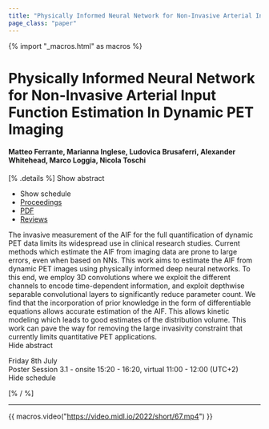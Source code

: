 ```yaml
---
title: "Physically Informed Neural Network for Non-Invasive Arterial Input Function Estimation In Dynamic PET Imaging"
page_class: "paper"
---
```


{% import "_macros.html" as macros %}

# Physically Informed Neural Network for Non-Invasive Arterial Input Function Estimation In Dynamic PET Imaging

#### Matteo Ferrante, Marianna Inglese, Ludovica Brusaferri, Alexander Whitehead, Marco Loggia, Nicola Toschi

[% .details %]
<a class="toggle_visibility" data-selector=".abstract" data-level="3">Show abstract</a>
- <a class="toggle_visibility" data-selector=".schedule" data-level="3">Show schedule</a>
- <a href="">Proceedings</a>
- <a href="https://openreview.net/pdf?id=a2a8LnYcqID">PDF</a>
- <a href="https://openreview.net/forum?id=a2a8LnYcqID">Reviews</a>

<p>
    <span class="abstract">
        The invasive measurement of the AIF for the full quantification of dynamic PET data limits its widespread use in clinical research studies. Current methods which estimate the AIF from imaging data are prone to large errors, even when based on NNs. This work aims to estimate the AIF from dynamic PET images using physically informed deep neural networks. To this end, we employ 3D convolutions where we exploit the different channels to encode time-dependent information, and exploit depthwise separable convolutional layers to significantly reduce parameter count. We find that the incorporation of prior knowledge in the form of differentiable equations allows accurate estimation of the AIF. This allows kinetic modeling which leads to good estimates of the distribution volume. This work can pave the way for removing the large invasivity constraint that currently limits quantitative PET applications.
        <br>
        <span class="actions"><a class="toggle_visibility" data-level="2">Hide abstract</a></span>
    </span>
</p>

<p>
    <span class="schedule">
        Friday 8th July<br>Poster Session 3.1 - onsite 15:20 - 16:20, virtual 11:00 - 12:00 (UTC+2)
        <br>
        <span class="actions"><a class="toggle_visibility" data-level="2">Hide schedule</a></span>
    </span>
</p>

[% / %]


---
{{ macros.video("https://video.midl.io/2022/short/67.mp4") }}

